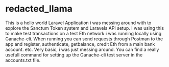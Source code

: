 # redacted_llama

This is a hello world Laravel Application i was messing around with to explore the Sanctum Token system and Laravels API setup. 
I was using this to make test transactions on a test Eth network i was running locally using Ganache-cli.
When running you can send requests through Postman to the app and register, authenticate, getbalance, credit Eth from a main bank account. etc. 
Very basic, i was just messing around.
You can find a really usefull command for setting up the Ganache-cli test server in the accounts.txt file. 
